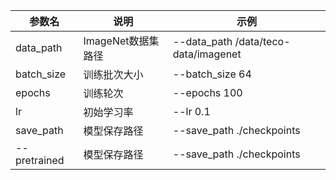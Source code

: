 参数名 | 说明 | 示例
-----------------|-----------------|-----------------
data_path | ImageNet数据集路径 | --data_path /data/teco-data/imagenet
batch_size | 训练批次大小 | --batch_size 64
epochs | 训练轮次 | --epochs 100
lr | 初始学习率 | --lr 0.1
save_path | 模型保存路径 | --save_path ./checkpoints
--pretrained | 模型保存路径 | --save_path ./checkpoints